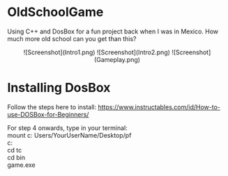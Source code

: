 # OldSchoolGame
Using C++ and DosBox for a fun project back when I was in Mexico. How much more old school can you get than this?
<p align="center">
  ![Screenshot](Intro1.png)
  ![Screenshot](Intro2.png)
  ![Screenshot](Gameplay.png)
</p>

# Installing DosBox
Follow the steps here to install: https://www.instructables.com/id/How-to-use-DOSBox-for-Beginners/

For step 4 onwards, type in your terminal: <br>
mount c: Users/YourUserName/Desktop/pf <br>
c: <br>
cd tc <br>
cd bin <br>
game.exe <br>
